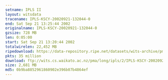 ```yaml
---
setname: IPLS II
layout: witsdata
tracename: IPLS-KSCY-20020921-132044-0
end: Sat Sep 21 13:25:44 2002
originalname: IPLS-KSCY-20020921-132044-0
gzsize: 728 MB
len: 0:05:00
start: Sat Sep 21 13:20:44 2002
totalwirelen: 22,452 MB
ripedownload: https://data-repository.ripe.net/datasets/wits-archive/pma/long/ipls/2/IPLS-KSCY-20020921-132044-0.gz
pkts: 35 million
download: ftp://wits.cs.waikato.ac.nz/pma/long/ipls/2/IPLS-KSCY-20020921-132044-0.gz
size: 2,681 MB
md5: 0b9ba8852961860902e396b07b4864ef
---
```

